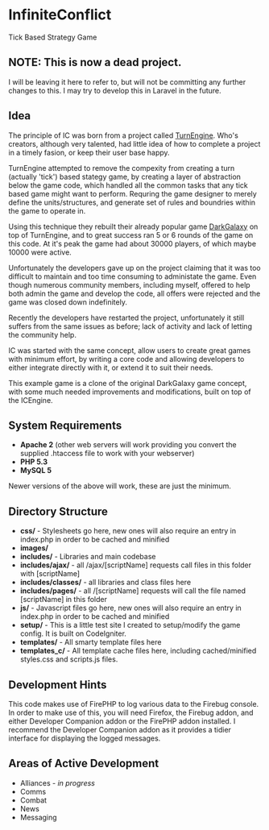 InfiniteConflict
================

Tick Based Strategy Game

NOTE: This is now a dead project.
---------------------------------

I will be leaving it here to refer to, but will not be committing any further changes to this. I may try to develop this in Laravel in the future.


Idea
----

The principle of IC was born from a project called [TurnEngine](http://www.turnengine.com/forums/). Who's creators, although very talented, had little idea of how to complete a project in a timely fasion, or keep their user base happy.

TurnEngine attempted to remove the compexity from creating a turn (actually 'tick') based stategy game, by creating a layer of abstraction below the game code, which handled all the common tasks that any tick based game might want to perform. Requring the game designer to merely define the units/structures, and generate set of rules and boundries within the game to operate in.

Using this technique they rebuilt their already popular game [DarkGalaxy](http://www.darkgalaxy.com) on top of TurnEngine, and to great success ran 5 or 6 rounds of the game on this code. At it's peak the game had about 30000 players, of which maybe 10000 were active.

Unfortunately the developers gave up on the project claiming that it was too difficult to maintain and too time consuming to administate the game. Even though numerous community members, including myself, offered to help both admin the game and develop the code, all offers were rejected and the game was closed down indefinitely.

Recently the developers have restarted the project, unfortunately it still suffers from the same issues as before; lack of activity and lack of letting the community help.

IC was started with the same concept, allow users to create great games with minimum effort, by writing a core code and allowing developers to either integrate directly with it, or extend it to suit their needs.

This example game is a clone of the original DarkGalaxy game concept, with some much needed improvements and modifications, built on top of the ICEngine.

System Requirements
-------------------

* **Apache 2** (other web servers will work providing you convert the supplied .htaccess file to work with your webserver)
* **PHP 5.3**
* **MySQL 5**

Newer versions of the above will work, these are just the minimum.

Directory Structure
-------------------

* **css/** - Stylesheets go here, new ones will also require an entry in index.php in order to be cached and minified
* **images/**
* **includes/** - Libraries and main codebase
* **includes/ajax/** - all /ajax/[scriptName] requests call files in this folder with [scriptName]
* **includes/classes/** - all libraries and class files here
* **includes/pages/** - all /[scriptName] requests will call the file named [scriptName] in this folder
* **js/** - Javascript files go here, new ones will also require an entry in index.php in order to be cached and minified
* **setup/** - This is a little test site I created to setup/modify the game config. It is built on CodeIgniter.
* **templates/** - All smarty template files here
* **templates_c/** - All template cache files here, including cached/minified styles.css and scripts.js files.

Development Hints
-----------------

This code makes use of FirePHP to log various data to the Firebug console. In order to make use of this, you will need Firefox, the Firebug addon, and either Developer Companion addon or the FirePHP addon installed. I recommend the Developer Companion addon as it provides a tidier interface for displaying the logged messages.

Areas of Active Development
--------------------------

* Alliances - *in progress*
* Comms
* Combat
* News
* Messaging
